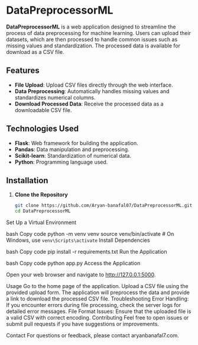 # DataPreprocessorML

**DataPreprocessorML** is a web application designed to streamline the process of data preprocessing for machine learning. Users can upload their datasets, which are then processed to handle common issues such as missing values and standardization. The processed data is available for download as a CSV file.

## Features

- **File Upload**: Upload CSV files directly through the web interface.
- **Data Preprocessing**: Automatically handles missing values and standardizes numerical columns.
- **Download Processed Data**: Receive the processed data as a downloadable CSV file.

## Technologies Used

- **Flask**: Web framework for building the application.
- **Pandas**: Data manipulation and preprocessing.
- **Scikit-learn**: Standardization of numerical data.
- **Python**: Programming language used.

## Installation

1. **Clone the Repository**

   ```bash
   git clone https://github.com/Aryan-banafal07/DataPreprocessorML.git
   cd DataPreprocessorML
Set Up a Virtual Environment

bash
Copy code
python -m venv venv
source venv/bin/activate  # On Windows, use `venv\Scripts\activate`
Install Dependencies

bash
Copy code
pip install -r requirements.txt
Run the Application

bash
Copy code
python app.py
Access the Application

Open your web browser and navigate to http://127.0.0.1:5000.

Usage
Go to the home page of the application.
Upload a CSV file using the provided upload form.
The application will preprocess the data and provide a link to download the processed CSV file.
Troubleshooting
Error Handling: If you encounter errors during file processing, check the server logs for detailed error messages.
File Format Issues: Ensure that the uploaded file is a valid CSV with correct encoding.
Contributing
Feel free to open issues or submit pull requests if you have suggestions or improvements.


Contact
For questions or feedback, please contact aryanbanafal7.com.
